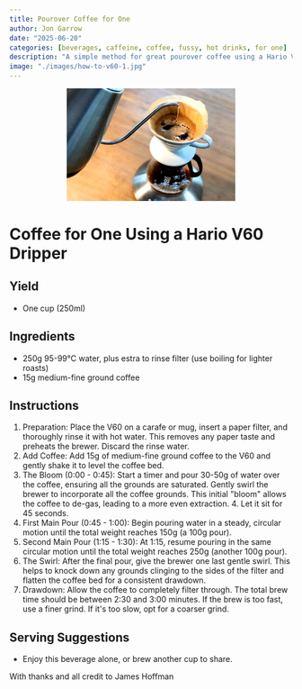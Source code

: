 ```yaml
---
title: Pourover Coffee for One
author: Jon Garrow
date: "2025-06-20"
categories: [beverages, caffeine, coffee, fussy, hot drinks, for one]
description: "A simple method for great pourover coffee using a Hario V60 dripper"
image: "./images/how-to-v60-1.jpg"
---
```


<p align="center">
  <img src="./images/how-to-v60-1.jpg" alt="brewing coffee" width="300"/>
</p>

# Coffee for One Using a Hario V60 Dripper
## Yield
- One cup (250ml)

## Ingredients
- 250g 95-99°C water, plus estra to rinse filter (use boiling for lighter roasts)
- 15g medium-fine ground coffee

## Instructions

1. Preparation: Place the V60 on a carafe or mug, insert a paper filter, and thoroughly rinse it with hot water. This removes any paper taste and preheats the brewer. Discard the rinse water.
2. Add Coffee: Add 15g of medium-fine ground coffee to the V60 and gently shake it to level the coffee bed.
3. The Bloom (0:00 - 0:45): Start a timer and pour 30-50g of water over the coffee, ensuring all the grounds are saturated. Gently swirl the brewer to incorporate all the coffee grounds. This initial "bloom" allows the coffee to de-gas, leading to a more even extraction. 4. Let it sit for 45 seconds.
5. First Main Pour (0:45 - 1:00): Begin pouring water in a steady, circular motion until the total weight reaches 150g (a 100g pour).
6. Second Main Pour (1:15 - 1:30): At 1:15, resume pouring in the same circular motion until the total weight reaches 250g (another 100g pour).
7. The Swirl: After the final pour, give the brewer one last gentle swirl. This helps to knock down any grounds clinging to the sides of the filter and flatten the coffee bed for a consistent drawdown.
8. Drawdown: Allow the coffee to completely filter through. The total brew time should be between 2:30 and 3:00 minutes. If the brew is too fast, use a finer grind. If it's too slow, opt for a coarser grind.

## Serving Suggestions

- Enjoy this beverage alone, or brew another cup to share.

With thanks and all credit to James Hoffman
